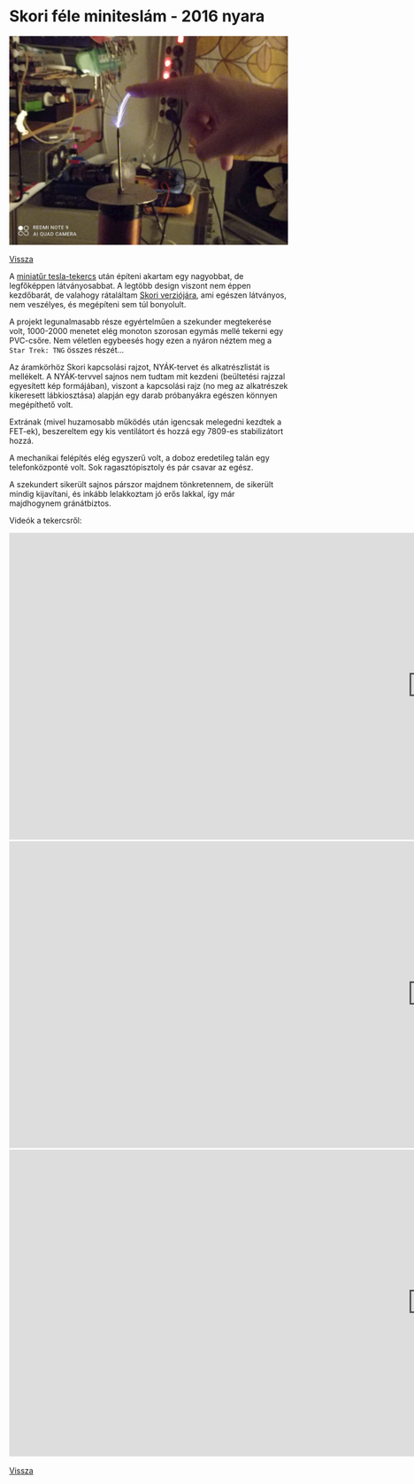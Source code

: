 # Skori féle miniteslám - 2016 nyara

![kép](skori.jpg)

[Vissza](../elektro.md)

A [miniatűr tesla-tekercs](slexciter.md) után építeni akartam egy nagyobbat, de legfőképpen látványosabbat. A legtöbb design viszont nem éppen kezdőbarát, de valahogy rátaláltam [Skori verziójára](http://skory.gylcomp.hu/tesla/mini_tesla.html), ami egészen látványos, nem veszélyes, és megépíteni sem túl bonyolult.

A projekt legunalmasabb része egyértelműen a szekunder megtekerése volt, 1000-2000 menetet elég monoton szorosan egymás mellé tekerni egy PVC-csőre. Nem véletlen egybeesés hogy ezen a nyáron néztem meg a `Star Trek: TNG` összes részét...

Az áramkörhöz Skori kapcsolási rajzot, NYÁK-tervet és alkatrészlistát is mellékelt. A NYÁK-tervvel sajnos nem tudtam mit kezdeni (beültetési rajzzal egyesített kép formájában), viszont a kapcsolási rajz (no meg az alkatrészek kikeresett lábkiosztása) alapján egy darab próbanyákra egészen könnyen megépíthető volt. 

Extrának (mivel huzamosabb működés után igencsak melegedni kezdtek a FET-ek), beszereltem egy kis ventilátort és hozzá egy 7809-es stabilizátort hozzá.

A mechanikai felépítés elég egyszerű volt, a doboz eredetileg talán egy telefonközponté volt. Sok ragasztópisztoly és pár csavar az egész.

A szekundert sikerült sajnos párszor majdnem tönkretennem, de sikerült mindig kijavítani, és inkább lelakkoztam jó erős lakkal, így már majdhogynem gránátbiztos.

Videók a tekercsről:

<iframe width="1519" height="554" src="https://www.youtube.com/embed/oZT6QXziXcY?list=PL3dDFVdDb7vh95_omY0aDy_FbhAy9EHl2" frameborder="0" allow="accelerometer; autoplay; encrypted-media; gyroscope; picture-in-picture" allowfullscreen></iframe>

<iframe width="1519" height="554" src="https://www.youtube.com/embed/gpOH-WP2XgM?list=PL3dDFVdDb7vh95_omY0aDy_FbhAy9EHl2" frameborder="0" allow="accelerometer; autoplay; encrypted-media; gyroscope; picture-in-picture" allowfullscreen></iframe>

<iframe width="1519" height="554" src="https://www.youtube.com/embed/T2JvNp0kqoA?list=PL3dDFVdDb7vh95_omY0aDy_FbhAy9EHl2" frameborder="0" allow="accelerometer; autoplay; encrypted-media; gyroscope; picture-in-picture" allowfullscreen></iframe>

[Vissza](../elektro.md)